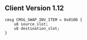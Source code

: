 ## Client Version 1.12

```rust,ignore
cmsg CMSG_SWAP_INV_ITEM = 0x010D {
    u8 source_slot;    
    u8 destination_slot;    
}

```
